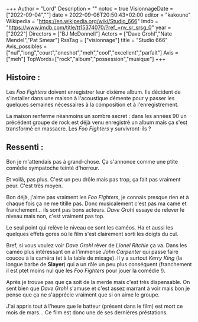 +++
Author = "Lord"
Description = ""
notoc = true
VisionnageDate = ["2022-09-04",""]
date = 2022-09-06T20:50:43+02:00
editor = "kakoune"
Wikipedia = "https://en.wikipedia.org/wiki/Studio_666"
Imdb = "https://www.imdb.com/title/tt15374070/?ref_=nv_sr_srsg_0"
year = ["2022"]
Directors = ["BJ McDonnell"]
Actors = ["Dave Grohl","Nate Mendel","Pat Smear"]
RssTag = ["visionnage"]
title = "Studio 666"
Avis_possibles = ["nul","long","court","oneshot","meh","cool","excellent","parfait"]
Avis = ["meh"] 
TopWords=["rock","album","possession","musique"]
+++
## Histoire :
Les *Foo Fighters* doivent enregistrer leur dixième album.
Ils décident de s'installer dans une maison à l'acoustique démente pour y passer les quelques semaines nécessaires à la composition et à l'enregistrement.

La maison renferme néanmoins un sombre secret : dans les années 90 un précédent groupe de rock est déjà venu enregistré un album mais ça s'est transformé en massacre.
Les *Foo Fighters* y survivront-ils ?

## Ressenti :
Bon je m'attendais pas à grand-chose.
Ça s'annonce comme une ptite comédie sympatoche teinté d'horreur.

Et voilà, pas plus.
C'est un peu drôle mais pas trop, ça fait pas vraiment peur.
C'est très moyen.

Bon déjà, j'aime pas vraiment les *Foo Fighters*, je connais presque rien et à chaque fois ça ne me titille pas.
Donc musicalement c'est pas ma came et franchement… ils sont pas bons acteurs.
*Dave Grohl* essaye de relever le niveau mais non, c'est vraiment pas top.

Le seul point qui relève le niveau ce sont les caméos.
Ha et aussi les quelques effets gores où le film s'est clairement sorti les doigts du cul.

Bref, si vous voulez voir *Dave Grohl* rêver de *Lionel Ritchie* ça va.
Dans les caméo plus intéressant on a l'immense *John Carpenter* qui passe faire coucou à la caméra (et à la table de mixage).
Il y a surtout *Kerry King* (la longue barbe de **Slayer**) qui a un rôle un peu plus conséquent (franchement il est ptet moins nul que les *Foo Fighters* pour jouer la comédie !).

Après je trouve pas que ça soit de la merde mais c'est très dispensable.
On sent bien que *Dave Grohl* s'amuse et c'est assez marrant à voir mais bon je pense que ça ne s'apprécie vraiment que si on aime le groupe.

J'ai appris tout à l'heure que le batteur (présent dans le film) est mort ce mois de mars…
Ce film est donc une de ses dernières préstations.
